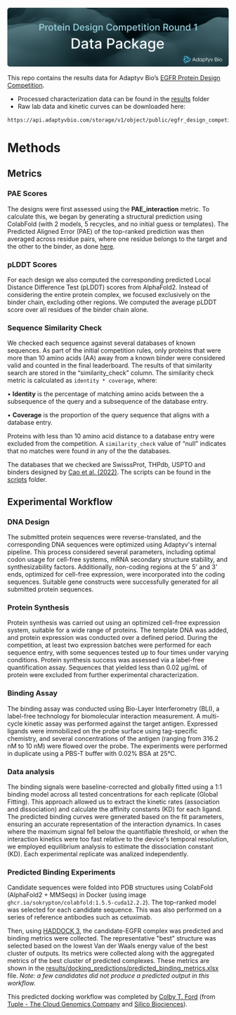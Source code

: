![Data package](image.png)

This repo contains the results data for Adaptyv Bio’s [EGFR Protein Design Competition](https://design.adaptyvbio.com/).

- Processed characterization data can be found in the [results](results) folder
- Raw lab data and kinetic curves can be downloaded here:

```
https://api.adaptyvbio.com/storage/v1/object/public/egfr_design_competition/package.zip
```

# Methods

## Metrics

### PAE Scores

The designs were first assessed using the **PAE_interaction** metric. To calculate this, we began by generating a structural prediction using ColabFold (with 2 models, 5 recycles, and no initial guess or templates). The Predicted Aligned Error (PAE) of the top-ranked prediction was then averaged across residue pairs, where one residue belongs to the target and the other to the binder, as done [here](https://github.com/nrbennet/dl_binder_design/blob/cafa3853ac94dceb1b908c8d9e6954d71749871a/af2_initial_guess/predict.py#L197).

### pLDDT Scores

For each design we also computed the corresponding predicted Local Distance Difference Test (pLDDT) scores from AlphaFold2. Instead of considering the entire protein complex, we focused exclusively on the binder chain, excluding other regions. We computed the average pLDDT score over all residues of the binder chain alone.

### Sequence Similarity Check

We checked each sequence against several databases of known sequences. As part of the initial competition rules, only proteins that were more than 10 amino acids (AA) away from a known binder were considered valid and counted in the final leaderboard. The results of that similarity search are stored in the “similarity_check” column. The similarity check metric is calculated as `identity * coverage`, where:

•	**Identity** is the percentage of matching amino acids between the a subsequence of the query and a subsequence of the database entry.

•	**Coverage** is the proportion of the query sequence that aligns with a database entry.

Proteins with less than 10 amino acid distance to a database entry were excluded from the competition. A `similarity_check` value of “null” indicates that no matches were found in any of the the databases.

The databases that we checked are SwisssProt, THPdb, USPTO and binders designed by [Cao et al. (2022)](https://www.nature.com/articles/s41586-022-04654-9). The scripts can be found in the [scripts](scripts) folder.

## Experimental Workflow

### DNA Design

The submitted protein sequences were reverse-translated, and the corresponding DNA sequences were optimized using Adaptyv's internal pipeline. This process considered several parameters, including optimal codon usage for cell-free systems, mRNA secondary structure stability, and synthesizability factors. Additionally, non-coding regions at the 5' and 3' ends, optimized for cell-free expression, were incorporated into the coding sequences. Suitable gene constructs were successfully generated for all submitted protein sequences.

### Protein Synthesis

Protein synthesis was carried out using an optimized cell-free expression system, suitable for a wide range of proteins. The template DNA was added, and protein expression was conducted over a defined period. During the competition, at least two expression batches were performed for each sequence entry, with some sequences tested up to four times under varying conditions. Protein synthesis success was assessed via a label-free quantification assay. Sequences that yielded less than 0.02 µg/mL of protein were excluded from further experimental characterization.

### Binding Assay

The binding assay was conducted using Bio-Layer Interferometry (BLI), a label-free technology for biomolecular interaction measurement. A multi-cycle kinetic assay was performed against the target antigen. Expressed ligands were immobilized on the probe surface using tag-specific chemistry, and several concentrations of the antigen (ranging from 316.2 nM to 10 nM) were flowed over the probe. The experiments were performed in duplicate using a PBS-T buffer with 0.02% BSA at 25°C.

### Data analysis

The binding signals were baseline-corrected and globally fitted using a 1:1 binding model across all tested concentrations for each replicate (Global Fitting). This approach allowed us to extract the kinetic rates (association and dissociation) and calculate the affinity constants (KD) for each ligand. The predicted binding curves were generated based on the fit parameters, ensuring an accurate representation of the interaction dynamics. In cases where the maximum signal fell below the quantifiable threshold, or when the interaction kinetics were too fast relative to the device's temporal resolution, we employed equilibrium analysis to estimate the dissociation constant (KD). Each experimental replicate was analized independently.

### Predicted Binding Experiments

Candidate sequences were folded into PDB structures using ColabFold (AlphaFold2 + MMSeqs) in Docker (using image `ghcr.io/sokrypton/colabfold:1.5.5-cuda12.2.2`). The top-ranked model was selected for each candidate sequence. This was also performed on a series of reference antibodies such as cetuximab.

Then, using [HADDOCK 3](https://github.com/haddocking/haddock3), the candidate-EGFR complex was predicted and binding metrics were collected. The representative "best" structure  was selected based on the lowest Van der Waals energy value of the best cluster of outputs. Its metrics were collected along with the aggregated metrics of the best cluster of predicted complexes. These metrics are shown in the [results/docking_predictions/predicted_binding_metrics.xlsx](results/docking_predictions/predicted_binding_metrics.xlsx) file. _Note: a few candidates did not produce a predicted output in this workflow._

This predicted docking workflow was completed by [Colby T. Ford](https://github.com/colbyford) (from [Tuple - The Cloud Genomics Company](https://tuple.xyz) and [Silico Biociences](https://silico.bio)).
